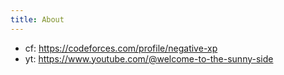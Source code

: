 ```yaml
---
title: About
---
```


- cf: https://codeforces.com/profile/negative-xp
- yt: https://www.youtube.com/@welcome-to-the-sunny-side
